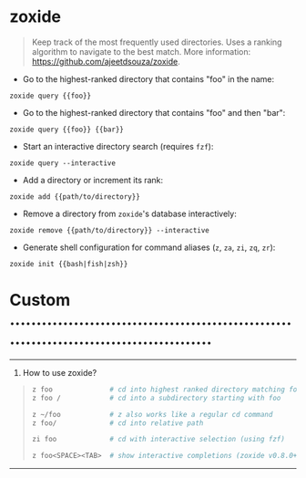 # zoxide

> Keep track of the most frequently used directories.
> Uses a ranking algorithm to navigate to the best match.
> More information: <https://github.com/ajeetdsouza/zoxide>.

- Go to the highest-ranked directory that contains "foo" in the name:

`zoxide query {{foo}}`

- Go to the highest-ranked directory that contains "foo" and then "bar":

`zoxide query {{foo}} {{bar}}`

- Start an interactive directory search (requires `fzf`):

`zoxide query --interactive`

- Add a directory or increment its rank:

`zoxide add {{path/to/directory}}`

- Remove a directory from `zoxide`'s database interactively:

`zoxide remove {{path/to/directory}} --interactive`

- Generate shell configuration for command aliases (`z`, `za`, `zi`, `zq`, `zr`):

`zoxide init {{bash|fish|zsh}}`


# Custom ...........................................................................................

---
<!--ID:1700326374777-->
1. How to use zoxide?
> ```bash
> z foo              # cd into highest ranked directory matching foo
> z foo /            # cd into a subdirectory starting with foo
>
> z ~/foo            # z also works like a regular cd command
> z foo/             # cd into relative path
>
> zi foo             # cd with interactive selection (using fzf)
>
> z foo<SPACE><TAB>  # show interactive completions (zoxide v0.8.0+, bash 4.4+/fish/zsh only)
> ```

---

